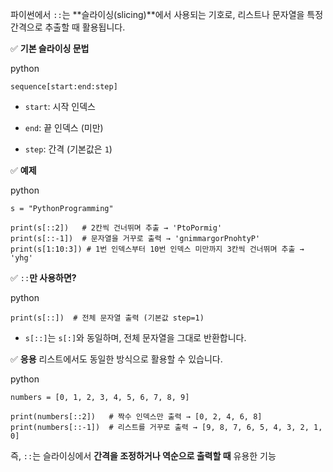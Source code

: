 파이썬에서 `::`는 **슬라이싱(slicing)**에서 사용되는 기호로, 리스트나 문자열을 특정 간격으로 추출할 때 활용됩니다.

✅ **기본 슬라이싱 문법**

python

```
sequence[start:end:step]
```

- `start`: 시작 인덱스
    
- `end`: 끝 인덱스 (미만)
    
- `step`: 간격 (기본값은 `1`)
    

✅ **예제**

python

```
s = "PythonProgramming"

print(s[::2])   # 2칸씩 건너뛰며 추출 → 'PtoPormig'
print(s[::-1])  # 문자열을 거꾸로 출력 → 'gnimmargorPnohtyP'
print(s[1:10:3]) # 1번 인덱스부터 10번 인덱스 미만까지 3칸씩 건너뛰며 추출 → 'yhg'
```

✅ `::`**만 사용하면?**

python

```
print(s[::])  # 전체 문자열 출력 (기본값 step=1)
```

- `s[::]`는 `s[:]`와 동일하며, 전체 문자열을 그대로 반환합니다.
    

✅ **응용** 리스트에서도 동일한 방식으로 활용할 수 있습니다.

python

```
numbers = [0, 1, 2, 3, 4, 5, 6, 7, 8, 9]

print(numbers[::2])   # 짝수 인덱스만 출력 → [0, 2, 4, 6, 8]
print(numbers[::-1])  # 리스트를 거꾸로 출력 → [9, 8, 7, 6, 5, 4, 3, 2, 1, 0]
```

즉, `::`는 슬라이싱에서 **간격을 조정하거나 역순으로 출력할 때** 유용한 기능